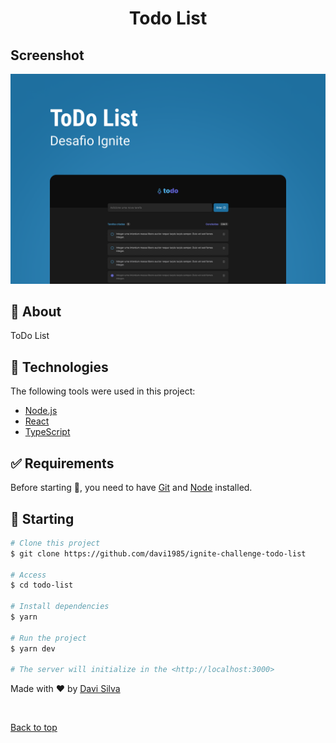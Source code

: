 <h1 align="center">Todo List</h1>

## Screenshot

<img src="./screenshot.png" />

## :dart: About

ToDo List

## :rocket: Technologies

The following tools were used in this project:

- [Node.js](https://nodejs.org/en/)
- [React](https://pt-br.reactjs.org/)
- [TypeScript](https://www.typescriptlang.org/)

## :white_check_mark: Requirements

Before starting :checkered_flag:, you need to have [Git](https://git-scm.com) and [Node](https://nodejs.org/en/) installed.

## :checkered_flag: Starting

```bash
# Clone this project
$ git clone https://github.com/davi1985/ignite-challenge-todo-list

# Access
$ cd todo-list

# Install dependencies
$ yarn

# Run the project
$ yarn dev

# The server will initialize in the <http://localhost:3000>
```

Made with :heart: by <a href="https://github.com/davi1985" target="_blank">Davi Silva</a>

&#xa0;

<a href="#top">Back to top</a>

